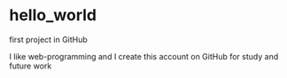 # hello_world
first project in GitHub

I like web-programming and I create this account on GitHub for study and future work
